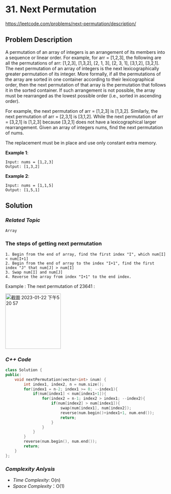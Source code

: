 # 31. Next Permutation

https://leetcode.com/problems/next-permutation/description/

## Problem Description

A permutation of an array of integers is an arrangement of its members into a sequence or linear order.
For example, for arr = [1,2,3], the following are all the permutations of arr: [1,2,3], [1,3,2], [2, 1, 3], [2, 3, 1], [3,1,2], [3,2,1].
The next permutation of an array of integers is the next lexicographically greater permutation of its integer. More formally, if all the permutations of the array are sorted in one container according to their lexicographical order, then the next permutation of that array is the permutation that follows it in the sorted container. If such arrangement is not possible, the array must be rearranged as the lowest possible order (i.e., sorted in ascending order).

For example, the next permutation of arr = [1,2,3] is [1,3,2].
Similarly, the next permutation of arr = [2,3,1] is [3,1,2].
While the next permutation of arr = [3,2,1] is [1,2,3] because [3,2,1] does not have a lexicographical larger rearrangement.
Given an array of integers nums, find the next permutation of nums.

The replacement must be in place and use only constant extra memory.

**Example 1**:
```
Input: nums = [1,2,3]
Output: [1,3,2]
```
**Example 2**:
```
Input: nums = [1,1,5]
Output: [1,5,1]
```

## Solution

### _Related Topic_
    Array

### The steps of getting next permutation
    1. Begin from the end of array, find the first index "I", which num[I] < num[I+1]
    2. Begin from the end of array to the index "I+1", find the first index "J" that num[J] > num[I]
    3. Swap num[I] and num[J]
    4. Reverse the array from index "I+1" to the end index.
Example : 
The next permutation of 23641 :

<img width="173" alt="截圖 2023-01-22 下午5 20 57" src="https://user-images.githubusercontent.com/18256877/213908695-407986c7-564a-41c2-ac83-c2f73d0b2aba.png">

### _C++ Code_
```cpp
class Solution {
public:
    void nextPermutation(vector<int> &num) {
        int index1, index2, n = num.size();
        for(index1 = n-2; index1 >= 0; --index1){
            if(num[index1] < num[index1+1]){
                for(index2 = n-1; index2 > index1; --index2){
                    if(num[index2] > num[index1]){
                        swap(num[index1], num[index2]);
                        reverse(num.begin()+index1+1, num.end());
                        return;
                    }
                }
            }
        }
        reverse(num.begin(), num.end());
        return;
    }
};
```

### _Complexity Anlysis_
- _Time Complexity_: O(n)
- _Space Complexity_：O(1)

